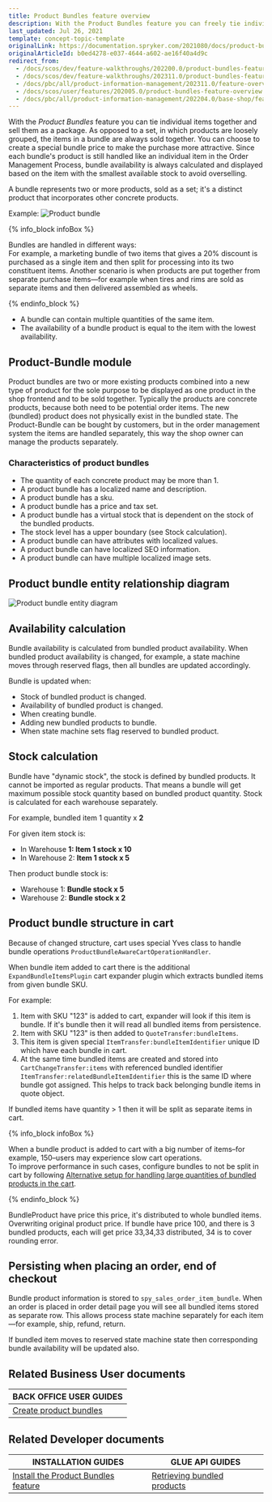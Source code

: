 ```yaml
---
title: Product Bundles feature overview
description: With the Product Bundles feature you can freely tie individual items together and sell them as a package in your Spryker project
last_updated: Jul 26, 2021
template: concept-topic-template
originalLink: https://documentation.spryker.com/2021080/docs/product-bundles-feature-overview
originalArticleId: b0ed4278-e037-4644-a602-ae16f40a4d9c
redirect_from:
  - /docs/scos/dev/feature-walkthroughs/202200.0/product-bundles-feature-walkthrough.html
  - /docs/scos/dev/feature-walkthroughs/202311.0/product-bundles-feature-walkthrough.html
  - /docs/pbc/all/product-information-management/202311.0/feature-overviews/product-bundles-feature-overview.html
  - /docs/scos/user/features/202005.0/product-bundles-feature-overview.html
  - /docs/pbc/all/product-information-management/202204.0/base-shop/feature-overviews/product-bundles-feature-overview.html
---
```


With the *Product Bundles* feature you can tie individual items together and sell them as a package. As opposed to a set, in which products are loosely grouped, the items in a bundle are always sold together. You can choose to create a special bundle price to make the purchase more attractive. Since each bundle's product is still handled like an individual item in the Order Management Process, bundle availability is always calculated and displayed based on the item with the smallest available stock to avoid overselling.

A bundle represents two or more products, sold as a set; it's a distinct product that incorporates other concrete products.

Example:
![Product bundle](https://spryker.s3.eu-central-1.amazonaws.com/docs/Features/Product+Management/Product+Bundles/product_bundles.png)

{% info_block infoBox %}

Bundles are handled in different ways:<br>For example, a marketing bundle of two items that gives a 20% discount is purchased as a single item and then split for processing into its two constituent items. Another scenario is when products are put together from separate purchase items—for example when tires and rims are sold as separate items and then delivered assembled as wheels.

{% endinfo_block %}


* A bundle can contain multiple quantities of the same item.
* The availability of a bundle product is equal to the item with the lowest availability.

## Product-Bundle module

Product bundles are two or more existing products combined into a new type of product for the sole purpose to be displayed as one product in the shop frontend and to be sold together. Typically the products are concrete products, because both need to be potential order items. The new (bundled) product does not physically exist in the bundled state. The Product-Bundle can be bought by customers, but in the order management system the items are handled separately, this way the shop owner can manage the products separately.

### Characteristics of product bundles

* The quantity of each concrete product may be more than 1.
* A product bundle has a localized name and description.
* A product bundle has a sku.
* A product bundle has a price and tax set.
* A product bundle has a virtual stock that is dependent on the stock of the bundled products.
* The stock level has a upper boundary (see Stock calculation).
* A product bundle can have attributes with localized values.
* A product bundle can have localized SEO information.
* A product bundle can have multiple localized image sets.

## Product bundle entity relationship diagram

![Product bundle entity diagram](https://spryker.s3.eu-central-1.amazonaws.com/docs/Features/Product+Management/Product+Bundles/product_bundles_entity_diagram.png)

## Availability calculation

Bundle availability is calculated from bundled product availability. When bundled product availability is changed, for example, a state machine moves through reserved flags, then all bundles are updated accordingly.

Bundle is updated when:

* Stock of bundled product is changed.
* Availability of bundled product is changed.
* When creating bundle.
* Adding new bundled products to bundle.
* When state machine sets flag reserved to bundled product.


## Stock calculation

Bundle have "dynamic stock", the stock is defined by bundled products. It cannot be imported as regular products. That means a bundle will get maximum possible stock quantity based on bundled product quantity. Stock is calculated for each warehouse separately.

For example, bundled item 1 quantity x **2**

For given item stock is:

* In Warehouse **1: Item 1 stock x 10**
* In Warehouse 2: **Item 1 stock x 5**

Then product bundle stock is:

* Warehouse 1: **Bundle stock x 5**
* Warehouse 2: **Bundle stock x 2**

## Product bundle structure in cart

Because of changed structure, cart uses special Yves class to handle bundle operations `ProductBundleAwareCartOperationHandler`.

When bundle item added to cart there is the additional `ExpandBundleItemsPlugin` cart expander plugin which extracts bundled items from given bundle SKU.

For example:

1. Item with SKU "123" is added to cart, expander will look if this item is bundle. If it's bundle then it will read all bundled items from persistence.
2. Item with SKU "123" is then added to `QuoteTransfer:bundleItems`.
3. This item is given special `ItemTransfer:bundleItemIdentifier` unique ID which have each bundle in cart.
4. At the same time bundled items are created and stored into `CartChangeTransfer:items` with referenced bundled identifier `ItemTransfer:relatedBundleItemIdentifier` this is the same ID where bundle got assigned. This helps to track back belonging bundle items in quote object.

If bundled items have quantity&nbsp;<span aria-label="and then">></span> 1 then it will be split as separate items in cart.

{% info_block infoBox %}

When a bundle product is added to cart with a big number of items–for example, 150–users may experience slow cart operations.  
To improve performance in such cases, configure bundles to not be split in cart by following [Alternative setup for handling large quantities of bundled products in the cart](/docs/pbc/all/order-management-system/{{page.version}}/base-shop/install-and-upgrade/install-features/install-the-cart-product-bundles-feature.html#alternative-setup-for-handling-large-quantities-of-bundled-products-in-the-cart).  


{% endinfo_block %}

BundleProduct have price this price, it's distributed to whole bundled items. Overwriting original product price. If bundle have price 100, and there is 3 bundled products, each will get price 33,34,33 distributed, 34 is to cover rounding error.

## Persisting when placing an order, end of checkout

Bundle product information is stored to `spy_sales_order_item_bundle`. When an order is placed in order detail page you will see all bundled items stored as separate row. This allows process state machine separately for each item—for example, ship, refund, return.

If bundled item moves to reserved state machine state then corresponding bundle availability will be updated also.

## Related Business User documents

|BACK OFFICE USER GUIDES|
|---|
| [Create product bundles](/docs/pbc/all/product-information-management/{{page.version}}/base-shop/manage-in-the-back-office/products/manage-abstract-products-and-product-bundles/create-abstract-products-and-product-bundles.html)  |

## Related Developer documents

|INSTALLATION GUIDES | GLUE API GUIDES  |
|---------|---------|
|[Install the Product Bundles feature](/docs/pbc/all/product-information-management/{{page.version}}/base-shop/install-and-upgrade/install-features/install-the-product-bundles-feature.html) | [Retrieving bundled products](/docs/pbc/all/product-information-management/{{page.version}}/base-shop/manage-using-glue-api/glue-api-retrieve-bundled-products.html) |


















